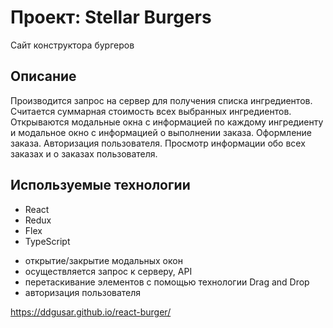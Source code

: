 # Проект: Stellar Burgers

Сайт конструктора бургеров

## Описание

Производится запрос на сервер для получения списка ингредиентов. Считается суммарная стоимость всех выбранных ингредиентов. Открываются модальные окна с информацией по каждому ингредиенту и модальное окно с информацией о выполнении заказа. Оформление заказа. Авторизация пользователя. Просмотр информации обо всех заказах и о заказах пользователя.

## Используемые технологии

- React
- Redux
- Flex
- TypeScript

* открытие/закрытие модальных окон
* осуществляется запрос к серверу, API
* перетаскивание элементов с помощью технологии Drag and Drop
* авторизация пользователя

https://ddgusar.github.io/react-burger/
